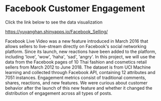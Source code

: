 # Facebook Customer Engagement
Click the link below to see the data visualization

https://yuyanghan.shinyapps.io/Facebook_Selling/

Facebook Live Video was a new feature introduced in March 2016 that allows sellers to live-stream directly on Facebook's social networking platform. Since its launch, new reactions have been added to the platform, including 'love', 'wow', 'haha', 'sad', 'angry'. In this project, we will use the data from the Facebook pages of 10 Thai fashion and cosmetics retail sellers from March 2012 to June 2018. The dataset is from UCI Machine learning and collected through Facebook API, containing 12 attributes and 7051 instances. Engagement metrics consist of traditional comments, shares, reactions, and new features. We were curious about customer behavior after the launch of this new feature and whether it changed the distribution of engagement across all types of posts.
